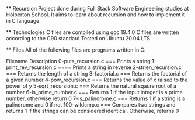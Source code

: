 ** Recursion
Project done during Full Stack Software Engineering studies at Holberton School. It aims to learn about recursion and how to implement it in C language.


** Technologies
C files are compiled using gcc 19.4.0
C files are written according to the C90 standard
Tested on Ubuntu 20.04 LTS


** Files
All of the following files are programs written in C:

Filename	         Description
0-puts_recursion.c ===	Prints a string
1-print_rev_recursion.c ====	Prints a string in reverse
2-strlen_recursion.c ===	Returns the length of a string
3-factorial.c ===	Returns the factorial of a given number
4-pow_recursion.c ===	Returns the value of x raised to the power of y
5-sqrt_recursion.c ===	Returns the natural sqaure root of a number
6-is_prime_number.c ===	Returns 1 if the input integer is a prime number, otherwise return 0
7-is_palindrome.c ===	Returns 1 if a string is a palindrome and 0 if not
100-wildcmp.c ===	Compares two strings and returns 1 if the strings can be considered identical. Otherwise, returns 0


